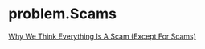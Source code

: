 # problem.Scams
[Why We Think Everything Is A Scam (Except For Scams)](https://youtu.be/WD065AplgiU)
